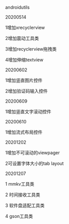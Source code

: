 androidutils

20200514

1增加xrecyclerview

2增加震动工具类

3增加recyclerview拖拽类

4增加伸缩textview

20200602

1增加竖直图片控件

2增加验证码输入控件


20200609

1增加竖直文字滚动控件

20200610

1增加流式布局控件



20201202

1增加不可滚动的viewpager

2可设置字体大小的tab layout



20201207

1 mmkv工具类

2 时间接收工具类

3 软件盘适配工具类

4 gson工具类